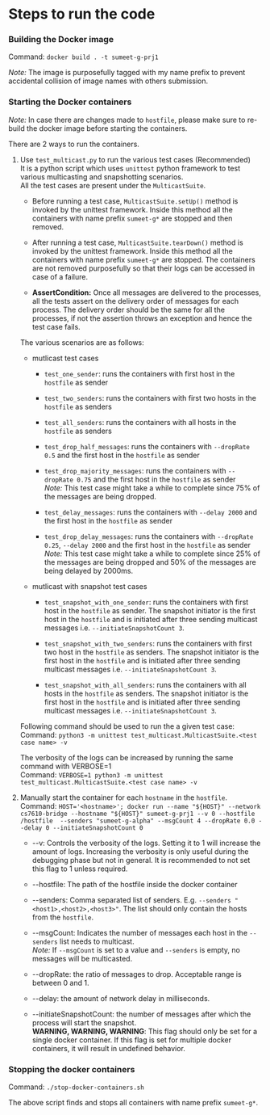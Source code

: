 # Steps to run the code

### Building the Docker image
Command: `docker build . -t sumeet-g-prj1`

*Note:* The image is purposefully tagged with my name prefix to prevent 
accidental collision of image names with others submission.

### Starting the Docker containers
*Note:* In case there are changes made to `hostfile`, please make sure 
to re-build the docker image before starting the containers.

There are 2 ways to run the containers.
1. Use `test_multicast.py` to run the various test cases (Recommended) <br/>
It is a python script which uses `unittest` python framework to test various multicasting and snapshotting scenarios. <br/>
All the test cases are present under the `MulticastSuite`.
    - Before running a test case, `MulticastSuite.setUp()` method is invoked by the unittest framework. 
    Inside this method all the containers with name prefix `sumeet-g*` are stopped and then removed.
    
    - After running a test case, `MulticastSuite.tearDown()` method is invoked by the unittest framework. 
    Inside this method all the containers with name prefix `sumeet-g*` are stopped. The containers are not removed 
    purposefully so that their logs can be accessed in case of a failure.
    
    - **AssertCondition:** Once all messages are delivered to the processes, all the tests assert on the delivery order of messages for each process.
    The delivery order should be the same for all the processes, if not the assertion throws an exception and hence the test case fails. 
    
    The various scenarios are as follows:
    - mutlicast test cases
        - `test_one_sender`: runs the containers with first host in the `hostfile` as sender
         
        - `test_two_senders`: runs the containers with first two hosts in the `hostfile` as senders 
        
        - `test_all_senders`: runs the containers with all hosts in the `hostfile` as senders
        
        - `test_drop_half_messages`: runs the containers with `--dropRate 0.5` and the first host in the `hostfile` as sender
        
        - `test_drop_majority_messages`: runs the containers with `--dropRate 0.75` and the first host in the `hostfile` as sender <br/>
        *Note:* This test case might take a while to complete since 75% of the messages are being dropped.
        
        - `test_delay_messages`: runs the containers with `--delay 2000` and the first host in the `hostfile` as sender <br/>
        
        - `test_drop_delay_messages`: runs the containers with `--dropRate 0.25`, `--delay 2000` and the first host in the `hostfile` as sender <br/>
        *Note:* This test case might take a while to complete since 25% of the messages are being dropped and 50% of the messages are being delayed by 2000ms.
    
    - mutlicast with snapshot test cases
    
        - `test_snapshot_with_one_sender`: runs the containers with first host in the `hostfile` as sender. 
        The snapshot initiator is the first host in the `hostfile` and is initiated after three sending multicast messages i.e. `--initiateSnapshotCount 3`.   
    
        - `test_snapshot_with_two_senders`: runs the containers with first two host in the `hostfile` as senders. 
        The snapshot initiator is the first host in the `hostfile` and is initiated after three sending multicast messages i.e. `--initiateSnapshotCount 3`.
    
        - `test_snapshot_with_all_senders`: runs the containers with all hosts in the `hostfile` as senders. 
        The snapshot initiator is the first host in the `hostfile` and is initiated after three sending multicast messages i.e. `--initiateSnapshotCount 3`.
       
    Following command should be used to run the a given test case: <br/>
    Command: `python3 -m unittest test_multicast.MulticastSuite.<test case name> -v` <br/>
    
    The verbosity of the logs can be increased by running the same command with VERBOSE=1 <br/>
    Command: `VERBOSE=1 python3 -m unittest test_multicast.MulticastSuite.<test case name> -v` <br/>

2. Manually start the container for each `hostname` in the `hostfile`. <br/>
Command: `HOST='<hostname>'; docker run --name "${HOST}" --network cs7610-bridge --hostname "${HOST}" sumeet-g-prj1 --v 0 --hostfile /hostfile  --senders "sumeet-g-alpha" --msgCount 4 --dropRate 0.0 --delay 0 --initiateSnapshotCount 0`
    - --v: Controls the verbosity of the logs. Setting it to 1 will increase the amount of logs. 
    Increasing the verbosity is only useful during the debugging phase but not in general. 
    It is recommended to not set this flag to 1 unless required.   
    
    - --hostfile: The path of the hostfile inside the docker container 
    
    - --senders: Comma separated list of senders. E.g. `--senders "<host1>,<host2>,<host3>"`.
    The list should only contain the hosts from the `hostfile`.    
    
    - --msgCount: Indicates the number of messages each host in the `--senders` list needs to multicast. <br/>
    *Note:* If `--msgCount` is set to a value and `--senders` is empty, no messages will be multicasted. 
    
    - --dropRate: the ratio of messages to drop. Acceptable range is between 0 and 1.
    
    - --delay: the amount of network delay in milliseconds.
    
    - --initiateSnapshotCount: the number of messages after which the process will start the snapshot. <br/>
    **WARNING, WARNING, WARNING**: This flag should only be set for a single docker container. 
    If this flag is set for multiple docker containers, it will result in undefined behavior. 

### Stopping the docker containers
Command: `./stop-docker-containers.sh`

The above script finds and stops all containers with name prefix `sumeet-g*`.
